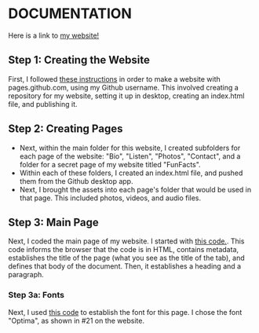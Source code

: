 # DOCUMENTATION

Here is a link to [my website!](https://claire-mayfield.github.io/)

## Step 1: Creating the Website
First, I followed [these instructions](https://pages.github.com/) in order to make a website with pages.github.com, using my Github username. This involved creating a repository for my website, setting it up in desktop, creating an index.html file, and publishing it. 

## Step 2: Creating Pages
- Next, within the main folder for this website, I created subfolders for each page of the website: "Bio", "Listen", "Photos", "Contact", and a folder for a secret page of my website titled "FunFacts".
- Within each of these folders, I created an index.html file, and pushed them from the Github desktop app. 
- Next, I brought the assets into each page's folder that would be used in that page. This included photos, videos, and audio files. 

## Step 3: Main Page
Next, I coded the main page of my website. I started with [this code.](https://www.w3schools.com/html/tryit.asp?filename=tryhtml_default). This code informs the browser that the code is in HTML, contains metadata, establishes the title of the page (what you see as the title of the tab), and defines that body of the document. Then, it establishes a heading and a paragraph.

### Step 3a: Fonts
Next, I used [this code](https://blog.hubspot.com/website/web-safe-html-css-fonts) to establish the font for this page. I chose the font "Optima", as shown in #21 on the website.  